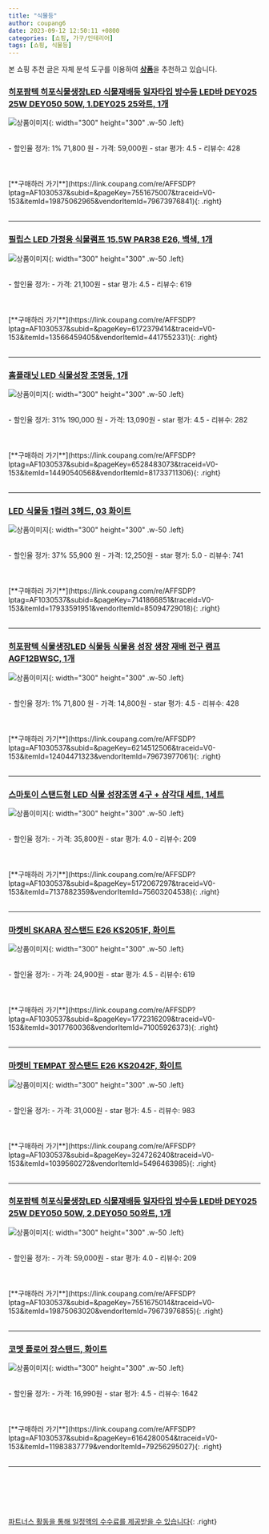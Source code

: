```yaml
---
title: "식물등"
author: coupang6
date: 2023-09-12 12:50:11 +0800
categories: [쇼핑, 가구/인테리어]
tags: [쇼핑, 식물등]
---
```


본 쇼핑 추천 글은 자체 분석 도구를 이용하여 [**상품**](https://link.coupang.com/a/bao1ui)을 추천하고 있습니다.

### [히포팜텍 히포식물생장LED 식물재배등 일자타입 방수등 LED바 DEY025 25W DEY050 50W, 1.DEY025 25와트, 1개](https://link.coupang.com/re/AFFSDP?lptag=AF1030537&subid=&pageKey=7551675007&traceid=V0-153&itemId=19875062965&vendorItemId=79673976841)

![상품이미지](https://thumbnail9.coupangcdn.com/thumbnails/remote/230x230ex/image/vendor_inventory/4737/4982983ab5a4cb07bedb7a78434762b7e4c47133d3f76521b3aeaa7f8bda.jpg){: width="300" height="300" .w-50 .left}


<br>
- 할인율 정가: 1%  71,800   원
- 가격: 59,000원
- star 평가: 4.5
- 리뷰수: 428
<br>
<br>
<br>
<br>
[**구매하러 가기**](https://link.coupang.com/re/AFFSDP?lptag=AF1030537&subid=&pageKey=7551675007&traceid=V0-153&itemId=19875062965&vendorItemId=79673976841){: .right}
<br>
<br>

---

### [필립스 LED 가정용 식물램프 15.5W PAR38 E26, 백색, 1개](https://link.coupang.com/re/AFFSDP?lptag=AF1030537&subid=&pageKey=6172379414&traceid=V0-153&itemId=13566459405&vendorItemId=4417552331)

![상품이미지](https://thumbnail10.coupangcdn.com/thumbnails/remote/230x230ex/image/product/image/vendoritem/2019/07/11/4417552331/9f24c902-e3bb-4bf3-8c7c-52193748b244.jpg){: width="300" height="300" .w-50 .left}


<br>
- 할인율 정가: 
- 가격: 21,100원
- star 평가: 4.5
- 리뷰수: 619
<br>
<br>
<br>
<br>
[**구매하러 가기**](https://link.coupang.com/re/AFFSDP?lptag=AF1030537&subid=&pageKey=6172379414&traceid=V0-153&itemId=13566459405&vendorItemId=4417552331){: .right}
<br>
<br>

---

### [홈플래닛 LED 식물성장 조명등, 1개](https://link.coupang.com/re/AFFSDP?lptag=AF1030537&subid=&pageKey=6528483073&traceid=V0-153&itemId=14490540568&vendorItemId=81733711306)

![상품이미지](https://thumbnail10.coupangcdn.com/thumbnails/remote/230x230ex/image/retail/images/5991407895196792-f3ae12b4-306c-406a-bb1f-60298595a2f7.jpg){: width="300" height="300" .w-50 .left}


<br>
- 할인율 정가: 31%  190,000   원
- 가격: 13,090원
- star 평가: 4.5
- 리뷰수: 282
<br>
<br>
<br>
<br>
[**구매하러 가기**](https://link.coupang.com/re/AFFSDP?lptag=AF1030537&subid=&pageKey=6528483073&traceid=V0-153&itemId=14490540568&vendorItemId=81733711306){: .right}
<br>
<br>

---

### [LED 식물등 1컬러 3헤드, 03 화이트](https://link.coupang.com/re/AFFSDP?lptag=AF1030537&subid=&pageKey=7141866851&traceid=V0-153&itemId=17933591951&vendorItemId=85094729018)

![상품이미지](https://thumbnail10.coupangcdn.com/thumbnails/remote/230x230ex/image/rs_quotation_api/4r09i2dg/5e1faf167f4e43078861b2723e218ee9.jpg){: width="300" height="300" .w-50 .left}


<br>
- 할인율 정가: 37%  55,900   원
- 가격: 12,250원
- star 평가: 5.0
- 리뷰수: 741
<br>
<br>
<br>
<br>
[**구매하러 가기**](https://link.coupang.com/re/AFFSDP?lptag=AF1030537&subid=&pageKey=7141866851&traceid=V0-153&itemId=17933591951&vendorItemId=85094729018){: .right}
<br>
<br>

---

### [히포팜텍 식물생장LED 식물등 식물용 성장 생장 재배 전구 램프 AGF12BWSC, 1개](https://link.coupang.com/re/AFFSDP?lptag=AF1030537&subid=&pageKey=6214512506&traceid=V0-153&itemId=12404471323&vendorItemId=79673977061)

![상품이미지](https://thumbnail7.coupangcdn.com/thumbnails/remote/230x230ex/image/vendor_inventory/2b93/0c75d4c70034f2ba134a61af1b948685f9c9931c2e17c97e36bfdddb5ed0.jpg){: width="300" height="300" .w-50 .left}


<br>
- 할인율 정가: 1%  71,800   원
- 가격: 14,800원
- star 평가: 4.5
- 리뷰수: 428
<br>
<br>
<br>
<br>
[**구매하러 가기**](https://link.coupang.com/re/AFFSDP?lptag=AF1030537&subid=&pageKey=6214512506&traceid=V0-153&itemId=12404471323&vendorItemId=79673977061){: .right}
<br>
<br>

---

### [스마토이 스탠드형 LED 식물 성장조명 4구 + 삼각대 세트, 1세트](https://link.coupang.com/re/AFFSDP?lptag=AF1030537&subid=&pageKey=5172067297&traceid=V0-153&itemId=7137882359&vendorItemId=75603204538)

![상품이미지](https://thumbnail10.coupangcdn.com/thumbnails/remote/230x230ex/image/retail/images/2970580886423092-70966ac6-12ea-44c3-bbee-7cddf04cfbc9.jpg){: width="300" height="300" .w-50 .left}


<br>
- 할인율 정가: 
- 가격: 35,800원
- star 평가: 4.0
- 리뷰수: 209
<br>
<br>
<br>
<br>
[**구매하러 가기**](https://link.coupang.com/re/AFFSDP?lptag=AF1030537&subid=&pageKey=5172067297&traceid=V0-153&itemId=7137882359&vendorItemId=75603204538){: .right}
<br>
<br>

---

### [마켓비 SKARA 장스탠드 E26 KS2051F, 화이트](https://link.coupang.com/re/AFFSDP?lptag=AF1030537&subid=&pageKey=1772316209&traceid=V0-153&itemId=3017760036&vendorItemId=71005926373)

![상품이미지](https://thumbnail10.coupangcdn.com/thumbnails/remote/230x230ex/image/retail/images/2020/07/02/16/6/c5ac91a7-8efa-4e47-a449-00dddf339233.jpg){: width="300" height="300" .w-50 .left}


<br>
- 할인율 정가: 
- 가격: 24,900원
- star 평가: 4.5
- 리뷰수: 619
<br>
<br>
<br>
<br>
[**구매하러 가기**](https://link.coupang.com/re/AFFSDP?lptag=AF1030537&subid=&pageKey=1772316209&traceid=V0-153&itemId=3017760036&vendorItemId=71005926373){: .right}
<br>
<br>

---

### [마켓비 TEMPAT 장스탠드 E26 KS2042F, 화이트](https://link.coupang.com/re/AFFSDP?lptag=AF1030537&subid=&pageKey=324726240&traceid=V0-153&itemId=1039560272&vendorItemId=5496463985)

![상품이미지](https://thumbnail9.coupangcdn.com/thumbnails/remote/230x230ex/image/retail/images/12027415587963222-442fcd64-c62c-49cc-a915-fb6a67f2af4e.jpg){: width="300" height="300" .w-50 .left}


<br>
- 할인율 정가: 
- 가격: 31,000원
- star 평가: 4.5
- 리뷰수: 983
<br>
<br>
<br>
<br>
[**구매하러 가기**](https://link.coupang.com/re/AFFSDP?lptag=AF1030537&subid=&pageKey=324726240&traceid=V0-153&itemId=1039560272&vendorItemId=5496463985){: .right}
<br>
<br>

---

### [히포팜텍 히포식물생장LED 식물재배등 일자타입 방수등 LED바 DEY025 25W DEY050 50W, 2.DEY050 50와트, 1개](https://link.coupang.com/re/AFFSDP?lptag=AF1030537&subid=&pageKey=7551675014&traceid=V0-153&itemId=19875063020&vendorItemId=79673976855)

![상품이미지](https://thumbnail9.coupangcdn.com/thumbnails/remote/230x230ex/image/vendor_inventory/4737/4982983ab5a4cb07bedb7a78434762b7e4c47133d3f76521b3aeaa7f8bda.jpg){: width="300" height="300" .w-50 .left}


<br>
- 할인율 정가: 
- 가격: 59,000원
- star 평가: 4.0
- 리뷰수: 209
<br>
<br>
<br>
<br>
[**구매하러 가기**](https://link.coupang.com/re/AFFSDP?lptag=AF1030537&subid=&pageKey=7551675014&traceid=V0-153&itemId=19875063020&vendorItemId=79673976855){: .right}
<br>
<br>

---

### [코멧 플로어 장스탠드, 화이트](https://link.coupang.com/re/AFFSDP?lptag=AF1030537&subid=&pageKey=6164280054&traceid=V0-153&itemId=11983837779&vendorItemId=79256295027)

![상품이미지](https://thumbnail8.coupangcdn.com/thumbnails/remote/230x230ex/image/retail/images/13924469469312074-7e55c53c-fe80-4785-b274-a1ca790c1d91.jpg){: width="300" height="300" .w-50 .left}


<br>
- 할인율 정가: 
- 가격: 16,990원
- star 평가: 4.5
- 리뷰수: 1642
<br>
<br>
<br>
<br>
[**구매하러 가기**](https://link.coupang.com/re/AFFSDP?lptag=AF1030537&subid=&pageKey=6164280054&traceid=V0-153&itemId=11983837779&vendorItemId=79256295027){: .right}
<br>
<br>

---
<br><br><br><br><br> [파트너스 활동을 통해 일정액의 수수료를 제공받을 수 있습니다](https://link.coupang.com/a/bao1ui){: .right}